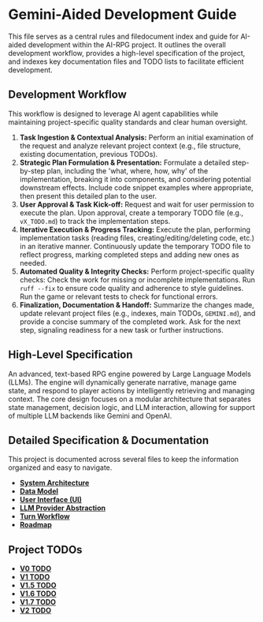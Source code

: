 # Gemini-Aided Development Guide

This file serves as a central rules and filedocument index and guide for AI-aided development within the AI-RPG project. It outlines the overall development workflow, provides a high-level specification of the project, and indexes key documentation files and TODO lists to facilitate efficient development.

## Development Workflow

This workflow is designed to leverage AI agent capabilities while maintaining project-specific quality standards and clear human oversight.

1.  **Task Ingestion & Contextual Analysis:** Perform an initial examination of the request and analyze relevant project context (e.g., file structure, existing documentation, previous TODOs).
2.  **Strategic Plan Formulation & Presentation:** Formulate a detailed step-by-step plan, including the 'what, where, how, why' of the implementation, breaking it into components, and considering potential downstream effects. Include code snippet examples where appropriate, then present this detailed plan to the user.
3.  **User Approval & Task Kick-off:** Request and wait for user permission to execute the plan. Upon approval, create a temporary TODO file (e.g., `vX_TODO.md`) to track the implementation steps.
4.  **Iterative Execution & Progress Tracking:** Execute the plan, performing implementation tasks (reading files, creating/editing/deleting code, etc.) in an iterative manner. Continuously update the temporary TODO file to reflect progress, marking completed steps and adding new ones as needed.
5.  **Automated Quality & Integrity Checks:** Perform project-specific quality checks: Check the work for missing or incomplete implementations. Run `ruff --fix` to ensure code quality and adherence to style guidelines. Run the game or relevant tests to check for functional errors.
6.  **Finalization, Documentation & Handoff:** Summarize the changes made, update relevant project files (e.g., indexes, main TODOs, `GEMINI.md`), and provide a concise summary of the completed work. Ask for the next step, signaling readiness for a new task or further instructions.

## High-Level Specification

An advanced, text-based RPG engine powered by Large Language Models (LLMs). The engine will dynamically generate narrative, manage game state, and respond to player actions by intelligently retrieving and managing context. The core design focuses on a modular architecture that separates state management, decision logic, and LLM interaction, allowing for support of multiple LLM backends like Gemini and OpenAI.

## Detailed Specification & Documentation

This project is documented across several files to keep the information organized and easy to navigate.

- **[System Architecture](docs/architecture.md)**
- **[Data Model](docs/data_model.md)**
- **[User Interface (UI)](docs/ui.md)**
- **[LLM Provider Abstraction](docs/llm_providers.md)**
- **[Turn Workflow](docs/turn_workflow.md)**
- **[Roadmap](docs/roadmap.md)**

## Project TODOs

- **[V0 TODO](v0_TODO.md)**
- **[V1 TODO](v1_TODO.md)**
- **[V1.5 TODO](v1.5_TODO.md)**
- **[V1.6 TODO](v1.6_TODO.md)**
- **[V1.7 TODO](v1.7_TODO.md)**
- **[V2 TODO](v2_TODO.md)**
